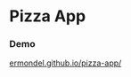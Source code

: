 Pizza App
===============================

### Demo
[ermondel.github.io/pizza-app/](https://ermondel.github.io/pizza-app/)
